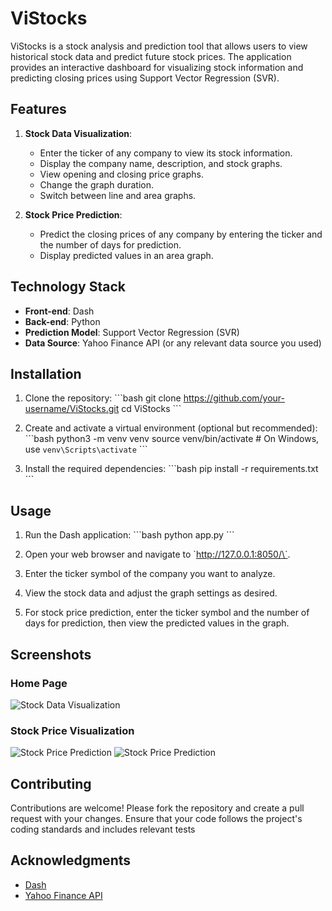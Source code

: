 
# ViStocks

ViStocks is a stock analysis and prediction tool that allows users to view historical stock data and predict future stock prices. The application provides an interactive dashboard for visualizing stock information and predicting closing prices using Support Vector Regression (SVR).

## Features

1. **Stock Data Visualization**:
    - Enter the ticker of any company to view its stock information.
    - Display the company name, description, and stock graphs.
    - View opening and closing price graphs.
    - Change the graph duration.
    - Switch between line and area graphs.

2. **Stock Price Prediction**:
    - Predict the closing prices of any company by entering the ticker and the number of days for prediction.
    - Display predicted values in an area graph.

## Technology Stack

- **Front-end**: Dash
- **Back-end**: Python
- **Prediction Model**: Support Vector Regression (SVR)
- **Data Source**: Yahoo Finance API (or any relevant data source you used)

## Installation

1. Clone the repository:
    \`\`\`bash
    git clone https://github.com/your-username/ViStocks.git
    cd ViStocks
    \`\`\`

2. Create and activate a virtual environment (optional but recommended):
    \`\`\`bash
    python3 -m venv venv
    source venv/bin/activate   # On Windows, use `venv\Scripts\activate`
    \`\`\`

3. Install the required dependencies:
    \`\`\`bash
    pip install -r requirements.txt
    \`\`\`

## Usage

1. Run the Dash application:
    \`\`\`bash
    python app.py
    \`\`\`

2. Open your web browser and navigate to \`http://127.0.0.1:8050/\`.

3. Enter the ticker symbol of the company you want to analyze.

4. View the stock data and adjust the graph settings as desired.

5. For stock price prediction, enter the ticker symbol and the number of days for prediction, then view the predicted values in the graph.

## Screenshots

### Home Page
![Stock Data Visualization](screenshots/1.png)

### Stock Price Visualization
![Stock Price Prediction](screenshots/2.png)
![Stock Price Prediction](screenshots/3.png)

## Contributing

Contributions are welcome! Please fork the repository and create a pull request with your changes. Ensure that your code follows the project's coding standards and includes relevant tests


## Acknowledgments

- [Dash](https://dash.plotly.com/)
- [Yahoo Finance API](https://www.yahoofinanceapi.com/)
